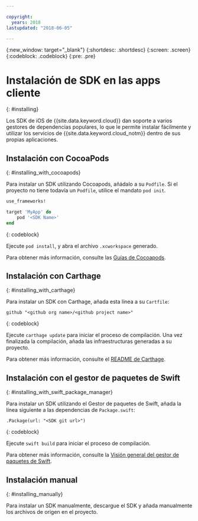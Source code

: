 ```yaml
---

copyright:
  years: 2018
lastupdated: "2018-06-05"

---
```

{:new_window: target="_blank"}
{:shortdesc: .shortdesc}
{:screen: .screen}
{:codeblock: .codeblock}
{:pre: .pre}

# Instalación de SDK en las apps cliente
{: #installing}

Los SDK de iOS de {{site.data.keyword.cloud}} dan soporte a varios gestores de dependencias populares, lo que le permite instalar fácilmente y utilizar los servicios de {{site.data.keyword.cloud_notm}} dentro de sus propias aplicaciones.

## Instalación con CocoaPods
{: #installing_with_cocoapods}

Para instalar un SDK utilizando Cocoapods, añádalo a su `Podfile`. Si el proyecto no tiene todavía un `Podfile`, utilice el mandato `pod init`.
```ruby
use_frameworks!

target 'MyApp' do
    pod '<SDK Name>'
end
```
{: codeblock}

Ejecute `pod install`, y abra el archivo `.xcworkspace` generado.

Para obtener más información, consulte las [Guías de Cocoapods](https://guides.cocoapods.org/using/index.html).

## Instalación con Carthage
{: #installing_with_carthage}

Para instalar un SDK con Carthage, añada esta línea a su `Cartfile`:
```
github "<github org name>/<github project name>"
```
{: codeblock}

Ejecute `carthage update` para iniciar el proceso de compilación. Una vez finalizada la compilación, añada las infraestructuras generadas a su proyecto. 

Para obtener más información, consulte el [README de Carthage](https://github.com/Carthage/Carthage#getting-started).

## Instalación con el gestor de paquetes de Swift
{: #installing_with_swift_package_manager}

Para instalar un SDK utilizando el Gestor de paquetes de Swift, añada la línea siguiente a las dependencias de `Package.swift`:
```
.Package(url: "<SDK git url>")
```
{: codeblock}

Ejecute `swift build` para iniciar el proceso de compilación.

Para obtener más información, consulte la [Visión general del gestor de paquetes de Swift](https://swift.org/package-manager/).

## Instalación manual
{: #installing_manually}

Para instalar un SDK manualmente, descargue el SDK y añada manualmente los archivos de origen en el proyecto.
